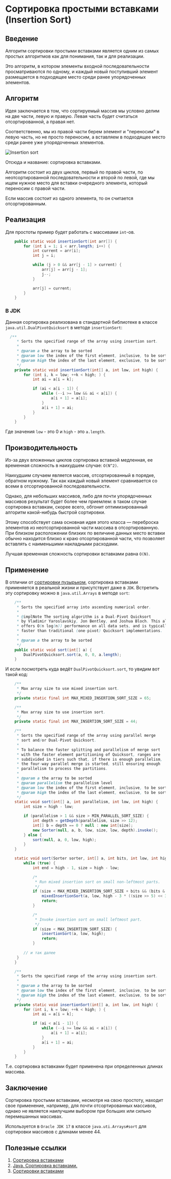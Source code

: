 # Сортировка простыми вставками (Insertion Sort)

## Введение

Алгоритм сортировки простыми вставками является одним из самых простых алгоритмов как для понимания, так и для реализации.

Это алгоритм, в котором элементы входной последовательности просматриваются по одному, и каждый новый поступивший элемент размещается в подходящее место среди ранее упорядоченных элементов.

## Алгоритм

Идея заключается в том, что сортируемый массив мы условно делим на две части, левую и правую.
Левая часть будет считаться отсортированной, а правая нет.

Соответственно, мы из правой части берем элемент и "переносим" в левую часть, но не просто переносим, а вставляем в подходящее место среди ранее уже упорядоченных элементов.

![Insertion sort](../../images/algorithms/sorting/insertion/insertion_sort.gif)

Отсюда и название: сортировка вставками.

Алгоритм состоит из двух циклов, первый по правой части, по неотсортированной последовательности и второй по левой, где мы ищем нужное место для вставки очередного элемента, который переносим с правой части.

Если массив состоит из одного элемента, то он считается отсортированным.

## Реализация

Для простоты пример будет работать с массивами `int`-ов.

```java
    public static void insertionSort(int arr[]) {
        for (int i = 1; i < arr.length; i++) {
            int current = arr[i];
            int j = i;

            while (j > 0 && arr[j - 1] > current) {
                arr[j] = arr[j - 1];
                j--;
            }

            arr[j] = current; 
        }
    }
```

### В JDK

Данная сортировка реализована в стандартной библиотеке в классе `java.util.DualPivotQuicksort` в методе `insertionSort`:

```java
  /**
     * Sorts the specified range of the array using insertion sort.
     *
     * @param a the array to be sorted
     * @param low the index of the first element, inclusive, to be sorted
     * @param high the index of the last element, exclusive, to be sorted
     */
    private static void insertionSort(int[] a, int low, int high) {
        for (int i, k = low; ++k < high; ) {
            int ai = a[i = k];

            if (ai < a[i - 1]) {
                while (--i >= low && ai < a[i]) {
                    a[i + 1] = a[i];
                }
                a[i + 1] = ai;
            }
        }
    }
```

Где значения `low` - это 0 и `high` - это `a.length`.

## Производительность

Из-за двух вложенных циклов сортировка вставкой медленная, ее временная сложность в наихудшем случае: `О(N^2)`.

Наихудшим случаем является массив, отсортированный в порядке, обратном нужному. Так как каждый новый элемент сравнивается со всеми в отсортированной последовательности.

Однако, для небольших массивов, либо для почти упорядоченных массивов результат будет более чем приемлем: в таком случае сортировка вставкам, скорее всего, обгонит оптимизированный алгоритм какой-нибудь быстрой сортировки.

Этому способствует сама основная идея этого класса — переброска элементов из неотсортированной части массива в отсортированную. При близком расположении близких по величине данных место вставки обычно находится близко к краю отсортированной части, что позволяет вставлять с наименьшими накладными расходами.

Лучшая временная сложность сортировки вставками равна `O(N)`.

## Применение

В отличии от [сортировки пузырьком](./bubble.md), сортировка вставками применяется в реальной жизни и присутствует даже в `JDK`.
Встретить эту сортировку можно в `java.util.Arrays` в методе `sort`:

```java
    /**
     * Sorts the specified array into ascending numerical order.
     *
     * @implNote The sorting algorithm is a Dual-Pivot Quicksort
     * by Vladimir Yaroslavskiy, Jon Bentley, and Joshua Bloch. This algorithm
     * offers O(n log(n)) performance on all data sets, and is typically
     * faster than traditional (one-pivot) Quicksort implementations.
     *
     * @param a the array to be sorted
     */
    public static void sort(int[] a) {
        DualPivotQuicksort.sort(a, 0, 0, a.length);
    }
```

И если посмотреть куда ведёт `DualPivotQuicksort.sort`, то увидим вот такой код:

```java
    /**
     * Max array size to use mixed insertion sort.
     */
    private static final int MAX_MIXED_INSERTION_SORT_SIZE = 65;

    /**
     * Max array size to use insertion sort.
     */
    private static final int MAX_INSERTION_SORT_SIZE = 44;

    /**
     * Sorts the specified range of the array using parallel merge
     * sort and/or Dual-Pivot Quicksort.
     *
     * To balance the faster splitting and parallelism of merge sort
     * with the faster element partitioning of Quicksort, ranges are
     * subdivided in tiers such that, if there is enough parallelism,
     * the four-way parallel merge is started, still ensuring enough
     * parallelism to process the partitions.
     *
     * @param a the array to be sorted
     * @param parallelism the parallelism level
     * @param low the index of the first element, inclusive, to be sorted
     * @param high the index of the last element, exclusive, to be sorted
     */
    static void sort(int[] a, int parallelism, int low, int high) {
        int size = high - low;

        if (parallelism > 1 && size > MIN_PARALLEL_SORT_SIZE) {
            int depth = getDepth(parallelism, size >> 12);
            int[] b = depth == 0 ? null : new int[size];
            new Sorter(null, a, b, low, size, low, depth).invoke();
        } else {
            sort(null, a, 0, low, high);
        }
    }

    static void sort(Sorter sorter, int[] a, int bits, int low, int high) {
        while (true) {
            int end = high - 1, size = high - low;

            /*
             * Run mixed insertion sort on small non-leftmost parts.
             */
            if (size < MAX_MIXED_INSERTION_SORT_SIZE + bits && (bits & 1) > 0) {
                mixedInsertionSort(a, low, high - 3 * ((size >> 5) << 3), high);
                return;
            }

            /*
             * Invoke insertion sort on small leftmost part.
             */
            if (size < MAX_INSERTION_SORT_SIZE) {
                insertionSort(a, low, high);
                return;
            }
            
        // и так далее
     }
    }

    /**
     * Sorts the specified range of the array using insertion sort.
     *
     * @param a the array to be sorted
     * @param low the index of the first element, inclusive, to be sorted
     * @param high the index of the last element, exclusive, to be sorted
     */
    private static void insertionSort(int[] a, int low, int high) {
        for (int i, k = low; ++k < high; ) {
            int ai = a[i = k];

            if (ai < a[i - 1]) {
                while (--i >= low && ai < a[i]) {
                    a[i + 1] = a[i];
                }
                a[i + 1] = ai;
            }
        }
    }
```

Т.е. сортировка вставками будет применена при определенных длинах массива.

## Заключение

Сортировка простыми вставками, несмотря на свою простоту, находит свое применение, например, для почти отсортированных массивов, однако не является наилучшим выбором при больших или сильно перемешанных массивах.

Используется в `Oracle JDK 17` в классе `java.uti.Arrays#sort` для сортировки массивов с длинами менее 44.

## Полезные ссылки

1. [Сортировка вставками](https://ru.wikipedia.org/wiki/%D0%A1%D0%BE%D1%80%D1%82%D0%B8%D1%80%D0%BE%D0%B2%D0%BA%D0%B0_%D0%B2%D1%81%D1%82%D0%B0%D0%B2%D0%BA%D0%B0%D0%BC%D0%B8)
2. [Java. Сортировка вставками.](https://www.youtube.com/watch?v=jywoZ2XaQoM)
3. [Сортировки вставками](https://habr.com/ru/post/415935/)
